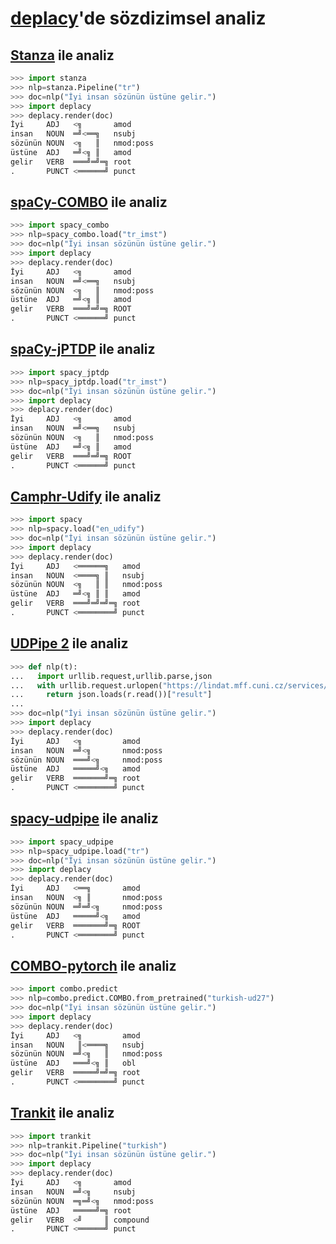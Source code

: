 # [deplacy](https://koichiyasuoka.github.io/deplacy/)'de sözdizimsel analiz

## [Stanza](https://stanfordnlp.github.io/stanza) ile analiz

```py
>>> import stanza
>>> nlp=stanza.Pipeline("tr")
>>> doc=nlp("İyi insan sözünün üstüne gelir.")
>>> import deplacy
>>> deplacy.render(doc)
İyi     ADJ   <╗       amod
insan   NOUN  ═╝<══╗   nsubj
sözünün NOUN  <╗   ║   nmod:poss
üstüne  ADJ   ═╝<╗ ║   amod
gelir   VERB  ═══╝═╝═╗ root
.       PUNCT <══════╝ punct
```

## [spaCy-COMBO](https://github.com/KoichiYasuoka/spaCy-COMBO) ile analiz

```py
>>> import spacy_combo
>>> nlp=spacy_combo.load("tr_imst")
>>> doc=nlp("İyi insan sözünün üstüne gelir.")
>>> import deplacy
>>> deplacy.render(doc)
İyi     ADJ   <╗       amod
insan   NOUN  ═╝<══╗   nsubj
sözünün NOUN  <╗   ║   nmod:poss
üstüne  ADJ   ═╝<╗ ║   amod
gelir   VERB  ═══╝═╝═╗ ROOT
.       PUNCT <══════╝ punct
```

## [spaCy-jPTDP](https://github.com/KoichiYasuoka/spaCy-jPTDP) ile analiz

```py
>>> import spacy_jptdp
>>> nlp=spacy_jptdp.load("tr_imst")
>>> doc=nlp("İyi insan sözünün üstüne gelir.")
>>> import deplacy
>>> deplacy.render(doc)
İyi     ADJ   <╗       amod
insan   NOUN  ═╝<══╗   nsubj
sözünün NOUN  <╗   ║   nmod:poss
üstüne  ADJ   ═╝<╗ ║   amod
gelir   VERB  ═══╝═╝═╗ ROOT
.       PUNCT <══════╝ punct
```

## [Camphr-Udify](https://camphr.readthedocs.io/en/stable/notes/udify.html) ile analiz

```py
>>> import spacy
>>> nlp=spacy.load("en_udify")
>>> doc=nlp("İyi insan sözünün üstüne gelir.")
>>> import deplacy
>>> deplacy.render(doc)
İyi     ADJ   <══════╗   amod
insan   NOUN  <════╗ ║   nsubj
sözünün NOUN  <╗   ║ ║   nmod:poss
üstüne  ADJ   ═╝<╗ ║ ║   amod
gelir   VERB  ═══╝═╝═╝═╗ root
.       PUNCT <════════╝ punct
```

## [UDPipe 2](http://ufal.mff.cuni.cz/udpipe/2) ile analiz

```py
>>> def nlp(t):
...   import urllib.request,urllib.parse,json
...   with urllib.request.urlopen("https://lindat.mff.cuni.cz/services/udpipe/api/process?model=tr&tokenizer&tagger&parser&data="+urllib.parse.quote(t)) as r:
...     return json.loads(r.read())["result"]
...
>>> doc=nlp("İyi insan sözünün üstüne gelir.")
>>> import deplacy
>>> deplacy.render(doc)
İyi     ADJ   <╗         amod
insan   NOUN  ═╝<╗       nmod:poss
sözünün NOUN  ═══╝<╗     nmod:poss
üstüne  ADJ   ═════╝<╗   amod
gelir   VERB  ═══════╝═╗ root
.       PUNCT <════════╝ punct
```

## [spacy-udpipe](https://github.com/TakeLab/spacy-udpipe) ile analiz

```py
>>> import spacy_udpipe
>>> nlp=spacy_udpipe.load("tr")
>>> doc=nlp("İyi insan sözünün üstüne gelir.")
>>> import deplacy
>>> deplacy.render(doc)
İyi     ADJ   <══╗       amod
insan   NOUN  <╗ ║       nmod:poss
sözünün NOUN  ═╝═╝<╗     nmod:poss
üstüne  ADJ   ═════╝<╗   amod
gelir   VERB  ═══════╝═╗ ROOT
.       PUNCT <════════╝ punct
```

## [COMBO-pytorch](https://gitlab.clarin-pl.eu/syntactic-tools/combo) ile analiz

```py
>>> import combo.predict
>>> nlp=combo.predict.COMBO.from_pretrained("turkish-ud27")
>>> doc=nlp("İyi insan sözünün üstüne gelir.")
>>> import deplacy
>>> deplacy.render(doc)
İyi     ADJ   <╗         amod
insan   NOUN   ║<════╗   nsubj
sözünün NOUN  ═╝<╗   ║   nmod:poss
üstüne  ADJ   ═══╝<╗ ║   obl
gelir   VERB  ═════╝═╝═╗ root
.       PUNCT <════════╝ punct
```

## [Trankit](https://github.com/nlp-uoregon/trankit) ile analiz

```py
>>> import trankit
>>> nlp=trankit.Pipeline("turkish")
>>> doc=nlp("İyi insan sözünün üstüne gelir.")
>>> import deplacy
>>> deplacy.render(doc)
İyi     ADJ   <╗       amod
insan   NOUN  ═╝<╗     nsubj
sözünün NOUN  ═╗═╝<╗   nmod:poss
üstüne  ADJ   ═════╝═╗ root
gelir   VERB  <╝     ║ compound
.       PUNCT <══════╝ punct
```

